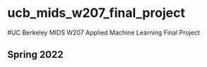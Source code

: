 # ucb_mids_w207_final_project
#UC Berkeley MIDS W207 Applied Machine Learning Final Project
## Spring 2022

